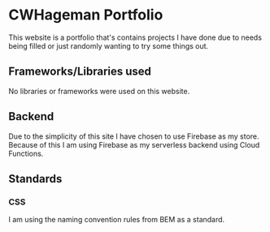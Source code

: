 # CWHageman Portfolio
This website is a portfolio that's contains projects I have done due to needs being filled or just randomly wanting to try some things out.

## Frameworks/Libraries used
No libraries or frameworks were used on this website.

## Backend
Due to the simplicity of this site I have chosen to use Firebase as my store. Because of this I am using Firebase as my serverless backend using Cloud Functions.

## Standards
### CSS
I am using the naming convention rules from BEM as a standard.
